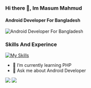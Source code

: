 ### Hi there 👋, Im Masum Mahmud
#### Android Developer For Bangladesh
![Android Developer For Bangladesh](http://devmasum.xyz/banner.png)


### Skills And Experince

[![My Skills](https://skillicons.dev/icons?i=java,flutter,postman,mysql,php,html,css,js,bootstrap&theme=light)](https://skillicons.dev)

- 🌱 I’m currently learning PHP 
- 💬 Ask me about Android Developer 


[<img src="https://img.shields.io/badge/Telegram-2CA5E0?style=for-the-badge&logo=telegram&logoColor=white" />](https://t.me/Developer_Masum) [<img src="https://img.shields.io/badge/WhatsApp-25D366?style=for-the-badge&logo=whatsapp&logoColor=white" />](https://api.whatsapp.com/send?phone=8801923329579&text=Hi%20I%27m%20For%20Github)
